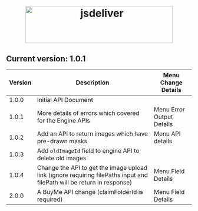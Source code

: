 <h1 align="center">
    <img src="https://bucket-aicycle.s3.ap-southeast-1.amazonaws.com/logo.png" style="width: 400px;height: 100px;" alt="jsdeliver"> 
</h1>

## **Current version: 1.0.1**
| Version | Description | Menu Change Details |
| ---- | ----- |-------|
| 1.0.0 | Initial API Document |
| 1.0.1 | More details of errors which covered for the Engine APIs | Menu Error Output Details  |
| 1.0.2 | Add an API to return images which have pre-drawn masks | Menu API details |
| 1.0.3 | Add `oldImageId` field to engine API to delete old images |
| 1.0.4 | Change the API to get the image upload link (ignore requiring filePaths input and filePath will be return in response) | Menu Field Details |
| 2.0.0 | A BuyMe API change (claimFolderId is required) | Menu Field Details |